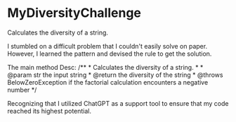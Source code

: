 # MyDiversityChallenge
Calculates the diversity of a string.

I stumbled on a difficult problem that I couldn't easily solve on paper.
However, I learned the pattern and devised the rule to get the solution.

The main method Desc:
    /**
     * Calculates the diversity of a string.
     *
     * @param str the input string
     * @return the diversity of the string
     * @throws BelowZeroException if the factorial calculation encounters a negative number
     */

Recognizing that I utilized ChatGPT as a support tool to ensure that my code reached its highest potential.
